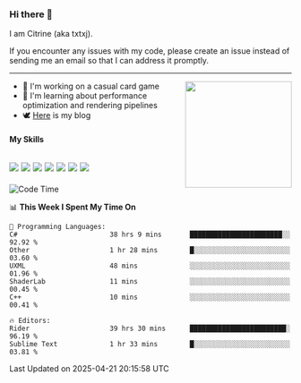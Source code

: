 ### Hi there 👋

I am Citrine (aka txtxj).

If you encounter any issues with my code, please create an issue instead of sending me an email so that I can address it promptly.

---

<img align="right" height="190" src="http://github-profile-summary-cards.vercel.app/api/cards/stats?username=txtxj&theme=vue">

- 🌱 I'm working on a casual card game
- 📖 I'm learning about performance optimization and rendering pipelines
- 🕊️ [Here](https://txtxj.top) is my blog

#### My Skills

![](https://img.shields.io/badge/Unity-000000?logo=unity&logoColor=fff)
![](https://img.shields.io/badge/C%23-239120?logo=csharp&logoColor=fff)
![](https://img.shields.io/badge/Python-3e74a2?logo=python&logoColor=fff)
![](https://img.shields.io/badge/C++-65318e?logo=cplusplus&logoColor=fff)
![](https://img.shields.io/badge/Vue-4FC08D?logo=vuedotjs&logoColor=fff)
![](https://img.shields.io/badge/Blender-f5792a?logo=blender&logoColor=fff)
![](https://img.shields.io/badge/MS%20SQL-cc2927?logo=microsoftsqlserver&logoColor=fff)
---

<!--START_SECTION:waka-->
![Code Time](http://img.shields.io/badge/Code%20Time-2%2C762%20hrs%2039%20mins-blue)

📊 **This Week I Spent My Time On** 

```text
💬 Programming Languages: 
C#                       38 hrs 9 mins       ███████████████████████░░   92.92 % 
Other                    1 hr 28 mins        █░░░░░░░░░░░░░░░░░░░░░░░░   03.60 % 
UXML                     48 mins             ░░░░░░░░░░░░░░░░░░░░░░░░░   01.96 % 
ShaderLab                11 mins             ░░░░░░░░░░░░░░░░░░░░░░░░░   00.45 % 
C++                      10 mins             ░░░░░░░░░░░░░░░░░░░░░░░░░   00.41 % 

🔥 Editors: 
Rider                    39 hrs 30 mins      ████████████████████████░   96.19 % 
Sublime Text             1 hr 33 mins        █░░░░░░░░░░░░░░░░░░░░░░░░   03.81 % 
```


 Last Updated on 2025-04-21 20:15:58 UTC
<!--END_SECTION:waka-->
